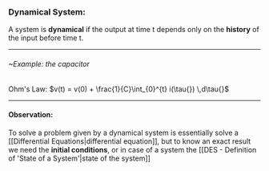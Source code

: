 ### Dynamical System:
A system is **dynamical** if the output at time t depends only on the **history** of the input before time t.

---
###### ~Example: the capacitor
Ohm's Law: $v(t) = v(0) + \frac{1}{C}\int_{0}^{t} i(\tau{}) \,d\tau{}$

---
#### Observation:
To solve a problem given by a dynamical system is essentially solve a [[Differential Equations|differential equation]], but to know an exact result we need the **initial conditions**, or in case of a system the [[DES - Definition of 'State of a System'|state of the system]]